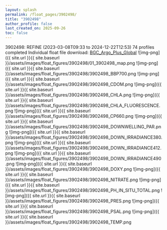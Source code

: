 ```yaml
---
layout: splash
permalink: /float_pages/3902498/
title: "3902498"
author_profile: false
last_created_on: 2025-09-26
toc: false
---
```

 
3902498: REFINE (2023-03-08T09:33 to 2024-12-22T12:53)
74 profiles completed
Individual float file download: [BGC_Argo_Plus_Global](https://ftp.soest.hawaii.edu/bgc_argo_plus/Individual_Floats/outliers_removed/3902498_Sprof_processed.nc)
![img-png]({{ site.url }}{{ site.baseurl }}/assets/images/float_figures/3902498/01_3902498_map.png
![img-png]({{ site.url }}{{ site.baseurl }}/assets/images/float_figures/3902498/3902498_BBP700.png
![img-png]({{ site.url }}{{ site.baseurl }}/assets/images/float_figures/3902498/3902498_CDOM.png
![img-png]({{ site.url }}{{ site.baseurl }}/assets/images/float_figures/3902498/3902498_CHLA.png
![img-png]({{ site.url }}{{ site.baseurl }}/assets/images/float_figures/3902498/3902498_CHLA_FLUORESCENCE.png
![img-png]({{ site.url }}{{ site.baseurl }}/assets/images/float_figures/3902498/3902498_CP660.png
![img-png]({{ site.url }}{{ site.baseurl }}/assets/images/float_figures/3902498/3902498_DOWNWELLING_PAR.png
![img-png]({{ site.url }}{{ site.baseurl }}/assets/images/float_figures/3902498/3902498_DOWN_IRRADIANCE380.png
![img-png]({{ site.url }}{{ site.baseurl }}/assets/images/float_figures/3902498/3902498_DOWN_IRRADIANCE412.png
![img-png]({{ site.url }}{{ site.baseurl }}/assets/images/float_figures/3902498/3902498_DOWN_IRRADIANCE490.png
![img-png]({{ site.url }}{{ site.baseurl }}/assets/images/float_figures/3902498/3902498_DOXY.png
![img-png]({{ site.url }}{{ site.baseurl }}/assets/images/float_figures/3902498/3902498_NITRATE.png
![img-png]({{ site.url }}{{ site.baseurl }}/assets/images/float_figures/3902498/3902498_PH_IN_SITU_TOTAL.png
![img-png]({{ site.url }}{{ site.baseurl }}/assets/images/float_figures/3902498/3902498_PRES.png
![img-png]({{ site.url }}{{ site.baseurl }}/assets/images/float_figures/3902498/3902498_PSAL.png
![img-png]({{ site.url }}{{ site.baseurl }}/assets/images/float_figures/3902498/3902498_TEMP.png
